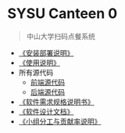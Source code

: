 # SYSU Canteen 0

> 中山大学扫码点餐系统

- [《安装部署说明》](https://github.com/dtosaad/Comprehensive-Training/blob/master/Installation%20deployment%20instructions/%E5%AE%89%E8%A3%85%E9%83%A8%E7%BD%B2%E8%AF%B4%E6%98%8E.md)
- [《使用说明》](https://github.com/dtosaad/Comprehensive-Training/blob/master/Directions/%E4%BD%BF%E7%94%A8%E8%AF%B4%E6%98%8E.md)
- 所有源代码
  - [前端源代码](https://github.com/dtosaad/front-end)
  - [后端源代码](https://github.com/dtosaad/back-end)
- [《软件需求规格说明书》]()
- [《软件设计文档》](https://github.com/dtosaad/Comprehensive-Training/blob/master/Software%20design%20document/%E8%BD%AF%E4%BB%B6%E8%AE%BE%E8%AE%A1%E6%96%87%E6%A1%A3.md)
- [《小组分工与贡献率说明》](https://github.com/dtosaad/Comprehensive-Training/blob/master/Contribution%20rate/%E3%80%8A%E5%B0%8F%E7%BB%84%E5%88%86%E5%B7%A5%E4%B8%8E%E8%B4%A1%E7%8C%AE%E7%8E%87%E8%AF%B4%E6%98%8E%E3%80%8B.md)

